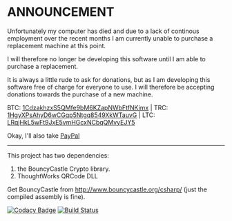 ANNOUNCEMENT
============

Unfortunately my computer has died and due to a lack of continous employment over the recent months I am currently unable to purchase a replacement machine at this point.

I will therefore no longer be developing this software until I am able to purchase a replacement.

It is always a little rude to ask for donations, but as I am developing this software free of charge for everyone to use. I will therefore be accepting donations towards the purchase of a new machine.

BTC: [1CdzakhzxS5QMfe9bM6KZapNWbFtfNKimx](bitcoin:1CdzakhzxS5QMfe9bM6KZapNWbFtfNKimx) | TRC: [1HgyXPsAhyD6wCGqp5Ntgq8549XkWTauvG](terracoin:1HgyXPsAhyD6wCGqp5Ntgq8549XkWTauvG) | LTC: [LRqjHkL5wFt9JxE5vmHGcxNCbqQMvyEJY5](litecoin:LRqjHkL5wFt9JxE5vmHGcxNCbqQMvyEJY5)

Okay, I'll also take [PayPal](https://www.paypal.com/cgi-bin/webscr?cmd=_s-xclick&hosted_button_id=G2M23XDAB8HBA)

-----------------------------------------------------------------------------------------------------------------------------------------------------------------------------------------------------------------------------------------------------------------------

This project has two dependencies:

1. the BouncyCastle Crypto library.
2. ThoughtWorks QRCode DLL

Get BouncyCastle from http://www.bouncycastle.org/csharp/  (just the compiled assembly is fine).

[![Codacy Badge](https://api.codacy.com/project/badge/Grade/837fb2a18d0c4d9c824dc5cded42b1f8)](https://www.codacy.com/app/PartTimeLegend/Bitcoin-Address-Utility?utm_source=github.com&utm_medium=referral&utm_content=PartTimeLegend/Bitcoin-Address-Utility&utm_campaign=badger)
[![Build Status](https://travis-ci.org/PartTimeLegend/Bitcoin-Address-Utility.png)](https://travis-ci.org/PartTimeLegend/Bitcoin-Address-Utility)
